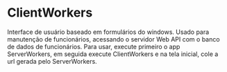 # ClientWorkers
Interface de usuário baseado em formulários do windows.
Usado para manutenção de funcionários, acessando o servidor Web API com o banco de dados de funcionários.
Para usar, execute primeiro o app ServerWorkers, em seguida execute ClientWorkers e na tela inicial, cole a url gerada pelo ServerWorkers.

